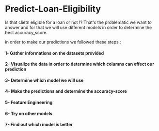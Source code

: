 # Predict-Loan-Eligibility

Is that clietn eligible for a loan or not !?
That's the problematic we want to answer and for that we will use different models in order to determine the best accuracy_score.

in order to make our predictions we followed these steps :

#### 1- Gather informations on the datasets provided 
#### 2- Visualize the data in order to determine which columns can effect our prediction 
#### 3- Determine which model we will use
#### 4- Make the predictions and determine the accuracy-score
#### 5- Feature Engineering
#### 6- Try on other models
#### 7- Find out which model is better
